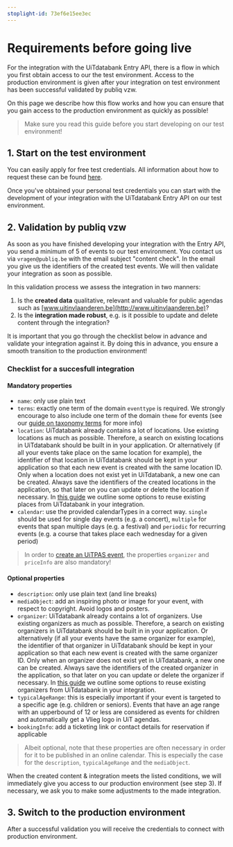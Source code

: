 ```yaml
---
stoplight-id: 73ef6e15ee3ec
---
```


# Requirements before going live

For the integration with the UiTdatabank Entry API, there is a flow in which you first obtain access to our the test environment.
Access to the production environment is given after your integration on test environment has been successful validated by publiq vzw.

On this page we describe how this flow works and how you can ensure that you gain access to the production environment as quickly as possible!

> Make sure you read this guide before you start developing on our test environment!

## 1. Start on the test environment

You can easily apply for free test credentials. All information about how to request these can be found [here](https://docs.publiq.be/docs/authentication/requesting-credentials#uitdatabank).

Once you've obtained your personal test credentials you can start with the development of your integration with the UiTdatabank Entry API on our test environment.

## 2. Validation by publiq vzw

As soon as you have finished developing your integration with the Entry API, you send a minimum of 5 of events to our test environment. You contact us via `vragen@publiq.be` with the email subject "content check". In the email you give us the identifiers of the created test events. We will then validate your integration as soon as possible.

In this validation process we assess the integration in two manners:

1. Is the **created data** qualitative, relevant and valuable for public agendas such as [www.uitinvlaanderen.be](http://www.uitinvlaanderen.be)?
2. Is the **integration made robust**, e.g. is it possible to update and delete content through the integration?

It is important that you go through the checklist below in advance and validate your integration against it. By doing this in advance, you ensure a smooth transition to the production environment!

### Checklist for a succesfull integration

#### Mandatory properties

* `name`: only use plain text
* `terms`: exactly one term of the domain `eventtype` is required. We strongly encourage to also include one term of the domain `theme` for events (see our [guide on taxonomy terms](../../docs/terms.md) for more info)
* `location`: UiTdatabank already contains a lot of locations. Use existing locations as much as possible. Therefore, a search on existing locations in UiTdatabank should be built in in your application. Or alternatively (if all your events take place on the same location for example), the identifier of that location in UiTdatabank should be kept in your application so that each new event is created with the same location ID. Only when a location does not exist yet in UiTdatabank, a new one can be created. Always save the identifiers of the created locations in the application, so that later on you can update or delete the location if necessary. In [this guide](places/finding-and-reusing-places.md) we outline some options to reuse existing places from UiTdatabank in your integration.
* `calendar`: use the provided calendarTypes in a correct way. `single` should be used for single day events (e.g. a concert), `multiple` for events that span multiple days (e.g. a festival) and `periodic` for recurring events (e.g. a course that takes place each wednesday for a given period)

> In order to [create an UiTPAS event](https://docs.publiq.be/docs/uitpas/6e03991383b32-registering-events), the properties `organizer` and `priceInfo` are also mandatory!

#### Optional properties

* `description`: only use plain text (and line breaks)
* `mediaObject`: add an inspiring photo or image for your event, with respect to copyright. Avoid logos and posters.
* `organizer`: UiTdatabank already contains a lot of organizers. Use existing organizers as much as possible. Therefore, a search on existing organizers in UiTdatabank should be built in in your application. Or alternatively (if all your events have the same organizer for example), the identifier of that organizer in UiTdatabank should be kept in your application so that each new event is created with the same organizer ID. Only when an organizer does not exist yet in UiTdatabank, a new one can be created. Always save the identifiers of the created organizer in the application, so that later on you can update or delete the organizer if necessary. In [this guide](organizers/finding-and-reusing-organizers.md) we outline some options to reuse existing organizers from UiTdatabank in your integration.
* `typicalAgeRange`: this is especially important if your event is targeted to a specific age (e.g. children or seniors). Events that have an age range with an upperbound of 12 or less are considered as events for children and automatically get a Vlieg logo in UiT agendas.
* `bookingInfo`: add a ticketing link or contact details for reservation if applicable

<!-- theme: warning -->

> Albeit optional, note that these properties are often necessary in order for it to be published in an online calendar. This is especially the case for the `description`, `typicalAgeRange` and the `mediaObject`.

When the created content & integration meets the listed conditions, we will immediately give you access to our production environment (see step 3). If necessary, we ask you to make some adjustments to the made integration.

## 3. Switch to the production environment

After a successful validation you will receive the credentials to connect with production environment.
